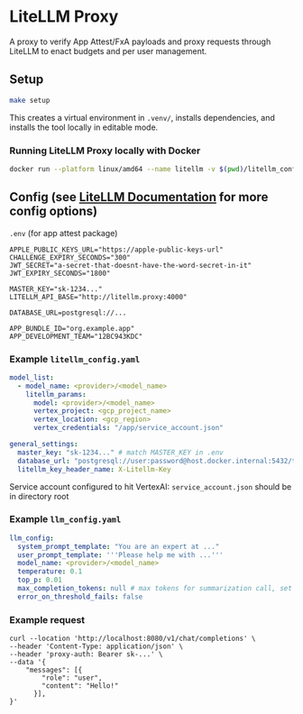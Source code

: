 # LiteLLM Proxy

A proxy to verify App Attest/FxA payloads and proxy requests through LiteLLM to enact budgets and per user management.

## Setup

```bash
make setup
```

This creates a virtual environment in `.venv/`, installs dependencies, and installs the tool locally in editable mode.

### Running LiteLLM Proxy locally with Docker
```bash
docker run --platform linux/amd64 --name litellm -v $(pwd)/litellm_config.yaml:/app/config.yaml -v $(pwd)/service_account.json:/app/service_account.json -p 4000:4000 ghcr.io/berriai/litellm:main-latest --config /app/config.yaml
```

## Config (see [LiteLLM Documentation](https://docs.litellm.ai/docs/simple_proxy_old_doc) for more config options)
`.env` (for app attest package)
```
APPLE_PUBLIC_KEYS_URL="https://apple-public-keys-url"
CHALLENGE_EXPIRY_SECONDS="300"
JWT_SECRET="a-secret-that-doesnt-have-the-word-secret-in-it"
JWT_EXPIRY_SECONDS="1800"

MASTER_KEY="sk-1234..."
LITELLM_API_BASE="http://litellm.proxy:4000"

DATABASE_URL=postgresql://...

APP_BUNDLE_ID="org.example.app"
APP_DEVELOPMENT_TEAM="12BC943KDC"
```

### Example `litellm_config.yaml`
```yaml
model_list:
  - model_name: <provider>/<model_name>
    litellm_params:
      model: <provider>/<model_name>
      vertex_project: <gcp_project_name>
      vertex_location: <gcp_region>
      vertex_credentials: "/app/service_account.json"

general_settings:
  master_key: "sk-1234..." # match MASTER_KEY in .env
  database_url: "postgresql://user:password@host.docker.internal:5432/test"
  litellm_key_header_name: X-Litellm-Key
```

Service account configured to hit VertexAI: `service_account.json` should be in directory root

### Example `llm_config.yaml`
```yaml
llm_config:
  system_prompt_template: "You are an expert at ..."
  user_prompt_template: '''Please help me with ...'''
  model_name: <provider>/<model_name>
  temperature: 0.1
  top_p: 0.01
  max_completion_tokens: null # max tokens for summarization call, set to 0 for None
  error_on_threshold_fails: false
```

### Example request
```
curl --location 'http://localhost:8080/v1/chat/completions' \
--header 'Content-Type: application/json' \
--header 'proxy-auth: Bearer sk-...' \
--data '{
    "messages": [{
        "role": "user",
        "content": "Hello!"
      }],
}'
```